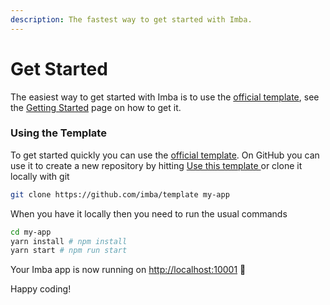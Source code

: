 ```yaml
---
description: The fastest way to get started with Imba.
---
```


# Get Started

The easiest way to get started with Imba is to use the [official template](https://github.com/imba/imba2-hello-world), see the [Getting Started](get-started.md) page on how to get it.

### Using the Template

To get started quickly you can use the [official template](https://github.com/imba/template). On GitHub you can use it to create a new repository by hitting [Use this template ](https://github.com/imba/template/generate)or clone it locally with git

```bash
git clone https://github.com/imba/template my-app
```

When you have it locally then you need to run the usual commands

```bash
cd my-app
yarn install # npm install
yarn start # npm run start
```

Your Imba app is now running on [http://localhost:10001](http://localhost:10001%20) 🥳

Happy coding!

